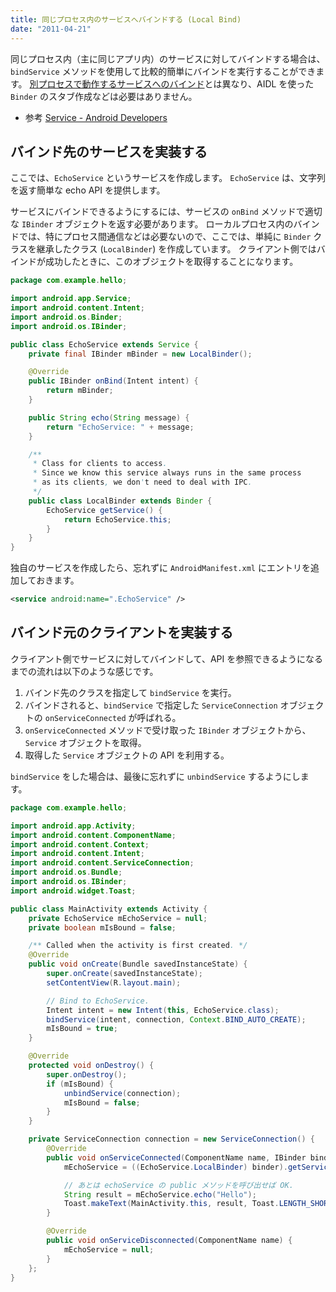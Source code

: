 ```yaml
---
title: 同じプロセス内のサービスへバインドする (Local Bind)
date: "2011-04-21"
---
```


同じプロセス内（主に同じアプリ内）のサービスに対してバインドする場合は、`bindService` メソッドを使用して比較的簡単にバインドを実行することができます。
[別プロセスで動作するサービスへのバインド](./remote-bind.html)とは異なり、AIDL を使った `Binder` のスタブ作成などは必要はありません。

- 参考 [Service - Android Developers](http://developer.android.com/reference/android/app/Service.html#LocalServiceSample)


バインド先のサービスを実装する
----

ここでは、`EchoService` というサービスを作成します。
`EchoService` は、文字列を返す簡単な echo API を提供します。

サービスにバインドできるようにするには、サービスの `onBind` メソッドで適切な `IBinder` オブジェクトを返す必要があります。
ローカルプロセス内のバインドでは、特にプロセス間通信などは必要ないので、ここでは、単純に `Binder` クラスを継承したクラス (`LocalBinder`) を作成しています。
クライアント側ではバインドが成功したときに、このオブジェクトを取得することになります。

~~~ java
package com.example.hello;

import android.app.Service;
import android.content.Intent;
import android.os.Binder;
import android.os.IBinder;

public class EchoService extends Service {
    private final IBinder mBinder = new LocalBinder();

    @Override
    public IBinder onBind(Intent intent) {
        return mBinder;
    }

    public String echo(String message) {
        return "EchoService: " + message;
    }

    /**
     * Class for clients to access.
     * Since we know this service always runs in the same process
     * as its clients, we don't need to deal with IPC.
     */
    public class LocalBinder extends Binder {
        EchoService getService() {
            return EchoService.this;
        }
    }
}
~~~

独自のサービスを作成したら、忘れずに `AndroidManifest.xml` にエントリを追加しておきます。

~~~ xml
<service android:name=".EchoService" />
~~~


バインド元のクライアントを実装する
----

クライアント側でサービスに対してバインドして、API を参照できるようになるまでの流れは以下のような感じです。

1. バインド先のクラスを指定して `bindService` を実行。
2. バインドされると、`bindService` で指定した `ServiceConnection` オブジェクトの `onServiceConnected` が呼ばれる。
3. `onServiceConnected` メソッドで受け取った `IBinder` オブジェクトから、`Service` オブジェクトを取得。
4. 取得した `Service` オブジェクトの API を利用する。

`bindService` をした場合は、最後に忘れずに `unbindService` するようにします。

~~~ java
package com.example.hello;

import android.app.Activity;
import android.content.ComponentName;
import android.content.Context;
import android.content.Intent;
import android.content.ServiceConnection;
import android.os.Bundle;
import android.os.IBinder;
import android.widget.Toast;

public class MainActivity extends Activity {
    private EchoService mEchoService = null;
    private boolean mIsBound = false;

    /** Called when the activity is first created. */
    @Override
    public void onCreate(Bundle savedInstanceState) {
        super.onCreate(savedInstanceState);
        setContentView(R.layout.main);

        // Bind to EchoService.
        Intent intent = new Intent(this, EchoService.class);
        bindService(intent, connection, Context.BIND_AUTO_CREATE);
        mIsBound = true;
    }

    @Override
    protected void onDestroy() {
        super.onDestroy();
        if (mIsBound) {
            unbindService(connection);
            mIsBound = false;
        }
    }

    private ServiceConnection connection = new ServiceConnection() {
        @Override
        public void onServiceConnected(ComponentName name, IBinder binder) {
            mEchoService = ((EchoService.LocalBinder) binder).getService();

            // あとは echoService の public メソッドを呼び出せば OK.
            String result = mEchoService.echo("Hello");
            Toast.makeText(MainActivity.this, result, Toast.LENGTH_SHORT).show();
        }

        @Override
        public void onServiceDisconnected(ComponentName name) {
            mEchoService = null;
        }
    };
}
~~~

